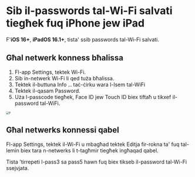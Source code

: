 # Sib il-passwords tal-Wi-Fi salvati tiegħek fuq iPhone jew iPad

F'**iOS 16+**, **iPadOS 16.1+**, tista' ssib passwords tal-Wi-Fi salvati.

## Għal netwerk konness bħalissa

1. Fl-app Settings, tektek Wi-Fi.
2. Sib in-netwerk Wi-Fi li qed tuża bħalissa.
3. Tektek il-buttuna Info <img src="https://support.apple.com/library/content/dam/edam/applecare/images/en_US/iOS/ios-16-info-circle-blue-hollow.png" alt="img" style="zoom:25%;" /> taċ-ċirku wara l-Isem tal-WiFi
4. Tektek il-qasam Password.
5. Uża l-passcode tiegħek, Face ID jew Touch ID biex tiftaħ u tikxef il-password tal-WiFi.

<img src="https://support.apple.com/library/content/dam/edam/applecare/images/en_US/iOS/ios-16-iphone-14-pro-wifi-name-more-info-password-on-tap.png" alt="P" style="zoom:50%;" />



## Għal netwerks konnessi qabel

Fl-app Settings, tektek il-Wi-Fi u mbagħad tektek Editja fir-rokna ta' fuq tal-lemin biex tara n-netwerks li t-tagħmir tiegħek ingħaqad qabel.

Tista 'tirrepeti l-pass3 sa pass5 hawn fuq biex tikseb il-password tal-Wi-Fi ssejvjata.







